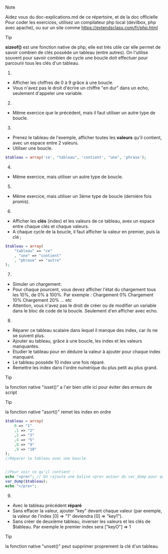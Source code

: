 > [!NOTE]
> Aidez vous du doc-explications.md de ce répertoire, et de la doc officielle
Pour coder les exercices, utilisez un compilateur php local (devilbox, php avec apache), ou sur un site comme https://extendsclass.com/fr/php.html

> [!TIP]
> **sizeof()** est une fonction native de php, elle est très utile car elle permet de savoir combien de clés possède un tableau (entre autres).
> On l'utilise souvent pour savoir combien de cycle une boucle doit effectuer pour parcourir tous les clés d'un tableau.

1)
- Afficher les chiffres de 0 à 9 grâce à une boucle.
- Vous n'avez pas le droit d'écrire un chiffre "en dur" dans un echo, seulement d'appeler une variable.

2)
- Même exercice que le précédent, mais il faut utiliser un autre type de boucle.

3)
- Prenez le tableau de l'exemple, afficher toutes les **valeurs** qu'il contient, avec un espace entre 2 valeurs.
- Utiliser une boucle.
```php
$tableau = array('ce', "tableau", 'contient', "une", 'phrase');
```

4)
- Même exercice, mais utiliser un autre type de boucle.

5)
- Même exercice, mais utiliser un 3ème type de boucle (dernière fois promis).

6)
- Afficher les **clés** (index) et les valeurs de ce tableau, avex un espace entre chaque clés et chaque valeurs.
- A chaque cycle de la boucle, il faut afficher la valeur en premier, puis la clé ;
```php
$tableau = array(
    "tableau" => "ce"
    , "une" => "contient"
    , "phrase" => "autre"
);
```

7)
- Simuler un chargement.
- Pour chaque pourcent, vous devez afficher l'état du chargement tous les 10%, de 0% à 100%.
Par exemple : Chargement 0%
Chargement 10%
Chargement 20%
... etc
- Attention, vous n'avez pas le droit de créer ou de modifier un variable dans le bloc de code de la boucle. Seulement d'en afficher avec echo.

8)
- Réparer ce tableau scalaire dans lequel il manque des index, car ils ne se suivent plus.
- Ajouter au tableau, grâce à une boucle, les index et les valeurs manquantes.
- Etudier le tableau pour en déduire la valeur à ajouter pour chaque index manquant.
- Le tableau possède 10 index une fois réparé.
- Remettre les index dans l'ordre numérique du plus petit au plus grand.
> [!TIP]
> la fonction native "isset()" a l'air bien utile ici pour éviter des erreurs de script

> [!TIP]
> la fonction native "asort()" remet les index en ordre
```php
$tableau = array(
    0 => "1"
    ,1 => "2"
    ,2 => "3"
    ,4 => "5"
    ,8 => "9"
    ,9 => "10"
);
//Réparer le tableau avec une boucle.


//Pour voir ce qu'il contient :
echo "<pre>"; // On rajoute une balise <pre> autour du var_dump pour qu'il soit plus facilement lisible.
var_dump($tableau);
echo "</pre>";
```

9)
- Avec le tableau précédent **réparé**
- Sans effacer la valeur, ajouter "key" devant chaque valeur (par exemple, la valeur de l'index [0] => "1" deviendra [0] => "key1").
- Sans créer de deuxième tableau, inverser les valeurs et les clés de $tableau. Par exemple le premier index sera ["keyO"] => 1

> [!TIP]
> la fonction native "unset()" peut supprimer proprement la clé d'un tableau.